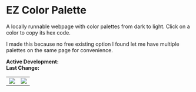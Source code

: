# EZ Color Palette
A locally runnable webpage with color palettes from dark to light. Click on a color to copy its hex code.

I made this because no free existing option I found let me have multiple palettes on the same page for convenience.

**Active Development:** <br>
**Last Change:** <br>

| | |
| :---: | :---: |
| ![](/Screenshots/.png) | ![](/Screenshots/.png) |
